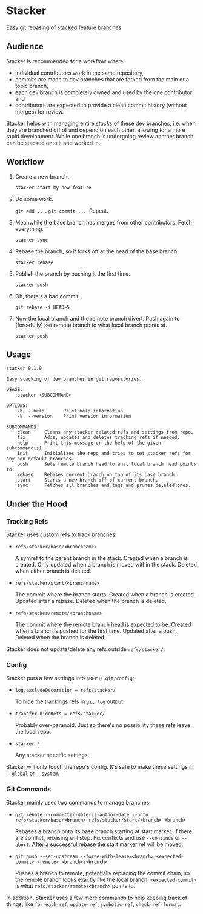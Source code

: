 # Stacker

Easy git rebasing of stacked feature branches

## Audience

Stacker is recommended for a workflow where
*  individual contributors work in the same repository,
*  commits are made to dev branches that are forked from the main or a topic
   branch,
*  each dev branch is completely owned and used by the one contributor and
*  contributors are expected to provide a clean commit history (without merges)
   for review.

Stacker helps with managing entire *stacks* of these dev branches, i.e. when
they are branched off of and depend on each other, allowing for a more rapid
development. While one branch is undergoing review another branch can be stacked
onto it and worked in.

## Workflow

1. Create a new branch.

   `stacker start my-new-feature`

2. Do some work.

   `git add ...`. `git commit ...`. Repeat.

3. Meanwhile the base branch has merges from other contributors. Fetch
   everything.

   `stacker sync`

4. Rebase the branch, so it forks off at the head of the base branch.

   `stacker rebase`

5. Publish the branch by pushing it the first time.

   `stacker push`

6. Oh, there's a bad commit.

   `git rebase -i HEAD~5`

7. Now the local branch and the remote branch divert. Push again to (forcefully)
   set remote branch to what local branch points at.

   `stacker push`

## Usage

```
stacker 0.1.0

Easy stacking of dev branches in git repositories.

USAGE:
    stacker <SUBCOMMAND>

OPTIONS:
    -h, --help       Print help information
    -V, --version    Print version information

SUBCOMMANDS:
    clean     Cleans any stacker related refs and settings from repo.
    fix       Adds, updates and deletes tracking refs if needed.
    help      Print this message or the help of the given subcommand(s)
    init      Initializes the repo and tries to set stacker refs for any non-default branches.
    push      Sets remote branch head to what local branch head points to.
    rebase    Rebases current branch on top of its base branch.
    start     Starts a new branch off of current branch.
    sync      Fetches all branches and tags and prunes deleted ones.
```

## Under the Hood

### Tracking Refs

Stacker uses custom refs to track branches:

*  `refs/stacker/base/<branchname>`

   A symref to the parent branch in the stack. Created when a branch is created.
   Only updated when a branch is moved within the stack. Deleted when either
   branch is deleted.

*  `refs/stacker/start/<branchname>`

   The commit where the branch starts. Created when a branch is created. Updated
   after a rebase. Deleted when the branch is deleted.

*  `refs/stacker/remote/<branchname>`

   The commit where the remote branch head is expected to be. Created when a
   branch is pushed for the first time. Updated after a push. Deleted when the
   branch is deleted.

Stacker does not update/delete any refs outside `refs/stacker/`.

### Config

Stacker puts a few settings into `$REPO/.git/config`:

*  `log.excludeDecoration = refs/stacker/`

   To hide the trackings refs in `git log` output.

*  `transfer.hideRefs = refs/stacker/`

   Probably over-paranoid. Just so there's no possibility these refs leave the
   local repo.

*  `stacker.*`

   Any stacker specific settings.

Stacker will only touch the repo's config. It's safe to make these settings in
`--global` or `--system`.

### Git Commands

Stacker mainly uses two commands to manage branches:

*  `git rebase --committer-date-is-author-date --onto refs/stacker/base/<branch> refs/stacker/start/<branch> <branch>`

   Rebases a branch onto its base branch starting at start marker. If there are
   conflict, rebasing will stop. Fix conflicts and use `--continue` or
   `--abort`. After a successful rebase the start marker ref will be moved.

*  `git push --set-upstream --force-with-lease=<branch>:<expected-commit> <remote> <branch>:<branch>`

   Pushes a branch to remote, potentially replacing the commit chain, so the
   remote branch looks exactly like the local branch. `<expected-commit>` is
   what `refs/stacker/remote/<branch>` points to.

In addition, Stacker uses a few more commands to help keeping track of things,
like `for-each-ref`, `update-ref`, `symbolic-ref`, `check-ref-format`.
